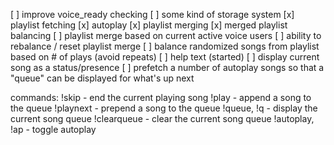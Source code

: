 [ ] improve voice_ready checking
[ ] some kind of storage system
[x] playlist fetching
[x] autoplay
[x] playlist merging
[x] merged playlist balancing
[ ] playlist merge based on current active voice users
[ ] ability to rebalance / reset playlist merge
[ ] balance randomized songs from playlist based on # of plays (avoid repeats)
[ ] help text (started)
[ ] display current song as a status/presence
[ ] prefetch a number of autoplay songs so that a "queue" can be displayed for what's up next


commands:
 !skip - end the current playing song
 !play - append a song to the queue
 !playnext - prepend a song to the queue
 !queue, !q - display the current song queue
 !clearqueue - clear the current song queue
 !autoplay, !ap - toggle autoplay
